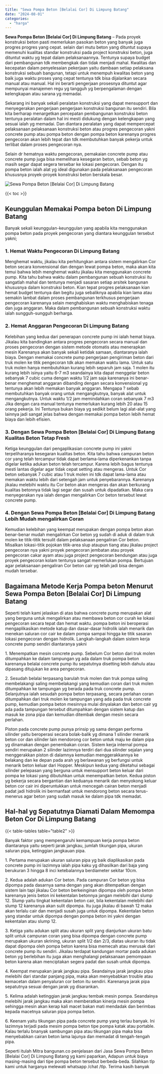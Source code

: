 ```yaml
---
title: "Sewa Pompa Beton [Belalai Cor] Di Limpung Batang"
date: "2024-08-01"
categories: 
  - "harga"
---
```


**Sewa Pompa Beton \[Belalai Cor\] Di Limpung Batang** – Pada proyek konstruksi beton pasti memerlukan pasokan beton yang banyak juga progres progres yang cepat. selain dari mutu beton yang dituntut supaya memenuhi kualitas standar konstruksi pada project konstruksi beton, juga dituntut waktu yg tepat dalam pelaksanaannya. Tentunya supaya budget dari pembangunan tdk membengkak dan tidak menjadi mahal. Kwalitas dan kecepatan dalam penyelesaian pekerjaan yaitu dambaan setiap pelaksana konstruksi sebuah bangunan, tetapi untuk menempuh kwalitas beton yang baik juga waktu proses yang cepat tentunya tdk bisa dijalankan secara manual atau manual. Hal ini berarti pengerjaan prosesnya dituntut agar mempunyai manajemen regu yg tangguh yg berpengalaman dengan kelengkapan atau sarana yg memadai.

Sekarang ini banyak sekali peralatan konstruksi yang dapat mensupport dan menyegerakan pengerjaan pengerjaan konstruksi bangunan itu sendiri. Bila kita berharap menargetkan percepatan pembangunan konstruksi beton tentunya peralatan dalam hal ini mesti didukung dengan kelengkapan yang sesuai ialah yg memadai. Dan diantara peralatan yang dapat mempercepat pelaksanaan pelaksanaan konstruksi beton atau progres pengecoran yakni concrete pump atau pompa beton dengan pompa beton karenanya progres pengecoran akan lebih tepat dan tdk membutuhkan banyak pekerja untuk terlibat dalam proses pengecoran nya.

Selain dr hematnya waktu pengecoran, pemakaian concrete pump atau concrete pump juga bisa memelihara kesegaran beton, sebab beton yg masih segar dapat segera tersebar ke lokasi pengecoran. Dengan itu pompa beton ialah alat yg ideal digunakan pada pelaksanaan pengecoran khususnya proyek-proyek konstruksi beton berskala besar.

![Sewa Pompa Beton [Belalai Cor] Di Limpung Batang](/images/sewa-concrete-pump-21.png)

{{< toc >}}

## Keunggulan Memakai Pompa beton Di Limpung Batang

Banyak sekali keunggulan-keunggulan yang apabila kita menggunakan pompa beton pada proyek pengecoran yang diantara keunggulan tersebut yakni;

### 1\. Hemat Waktu Pengecoran Di Limpung Batang

Menghemat waktu, jikalau kita perhitungkan antara sistem mengalirkan Cor beton secara konvensional dan dengan lewat pompa beton, maka akan kita temui bahwa lebih menghemat waktu jikalau kita menggunakan concrete pump. Kita tahu bahwa waktu dalam pembangunan sebuah konstruksi itu sangatlah mahal dan tentunya menjadi sasaran setiap arsitek bangunan khususnya dalam konstruksi beton. Kian tepat progres pelaksanaan kian hemat budget tentunya dan begitu juga sebaliknya apabila kian lama atau semakin lambat dalam proses pembangunan terkhusus pengerjaan pengecoran karenanya selain menghabiskan waktu menghabiskan tenaga dan juga anggaran. Maka dalam pembangunan sebuah konstruksi waktu ialah sungguh-sungguh berharga.

### 2\. Hemat Anggaran Pengecoran Di Limpung Batang

Kelebihan yang kedua dari penerapan concrete pump ini ialah hemat biaya. Jikalau kita bandingkan antara progres pengecoran secara manual dan proses pengecoran dengan sistem metode otomatis atau menerapkan mesin Karenanya akan banyak sekali ketidak samaan, diantaranya ialah biaya. Dengan memakai concrete pump pengerjaan pengiriman beton dari truk molen ke titik pengecoran tdk akan memakan waktu lama. Untuk satu truk molen hanya membutuhkan kurang lebih separuh jam saja. 1 molen itu kurang lebih isinya yaitu 6-7 m3 seandainya kita dapat menggelar beton sebanyak 7 cubic cuma dengan waktu 1/2 jam saja karenanya ini benar-benar menghemat anggaran dibanding dengan secara konvensional yg tentunya akan lebih memakan banyak anggaran. Mengapa ? sebab membutuhkan banyak orang untuk mengangkutnya, banyak alat untuk mengangkutnya. Untuk waktu 1/2 jam memindahkan coran sebanyak 7 m3 Jika dengan cara manual tentunya memerlukan kurang lebih 20 atau 15 orang pekerja. Ini Tentunya bukan biaya yg sedikit belum lagi alat-alat yang lainnya jadi sangat jelas bahwa dengan memakai pompa beton lebih hemat biaya dan lebih efisien.

### 3\. Dengan Sewa Pompa Beton \[Belalai Cor\] Di Limpung Batang Kualitas Beton Tetap Fresh

Ketiga keunggulan dari pengaplikasian concrete pump ini yakni terpeliharanya kesegaran kualitas beton. Kita tahu bahwa campuran beton cor yang telah tercampur tidak dapat berlama-lama diperkenankan tanpa digelar ketika adukan beton telah tercampur. Karena lebih bagus tentunya mesti lantas digelar agar tidak cepat setting atau mengeras. Untuk Cor beton sebanyak 7 cubic atau 1 truk molen ini tdk dapat lama-lama atau memakan waktu lebih dari setengah jam untuk penyebarannya. Karenanya jikalau melebihi waktu itu Cor beton akan mengeras dan akan berkurang kualitas betonnya tidak lagi segar dan susah untuk dipadatkan. Maka cara menyegerakan nya ialah dengan mengalirkan Cor beton tersebut lewat concrete pump.

### 4\. Dengan Sewa Pompa Beton \[Belalai Cor\] Di Limpung Batang Lebih Mudah mengalirkan Coran

Kemudian kelebihan yang keempat merupakan dengan pompa beton akan benar-benar mudah mengalirkan Cor beton yg sudah di aduk di dalam truk molen ke titik-titik tersulit dalam pelaksanaan pengaliran Cor beton. Misalkan lokasi-titik pojokan titik-area slup ataupun tiang atau jikalau project pengecoran nya yakni proyek pengecoran jembatan atau proyek pengecoran cakar ayam atau juga project pengecoran bendungan atau juga proyek pengecoran kolam tentunya sangat memerlukan pompa. Bertujuan agar pelaksanaan pengaliran Cor beton cair yg telah jadi bisa dengan mudah tersebar.

## Bagaimana Metode Kerja Pompa beton Menurut Sewa Pompa Beton \[Belalai Cor\] Di Limpung Batang

Seperti telah kami jelaskan di atas bahwa concrete pump merupakan alat yang berguna untuk mengalirkan atau membawa beton cor curah ke lokasi pengecoran secara tepat dan hemat waktu. pompa beton ini beroperasi mengaplikasikan metode katup dan dasar-dasar hidrolik ialah menarik dan menekan saluran cor cair ke dalam pompa sampai hingga ke titik sasaran lokasi pengecoran dengan hidrolik. Langkah-langkah dalam sistem kerja concrete pump sendiri diantaranya yakni

1\. Menempatkan mesin concrete pump. Sebelum Cor beton dari truk molen ditumpahkan ke dalam tampungan yg ada dalam truk pompa beton karenanya belalai concrete pump itu sepatutnya disetting lebih dahulu atau dipasang ditujukan ke area pengecoran.

2\. Sesudah belalai terpasang barulah truk molen dan truk pompa saling membelakangi saling membelakangi yang kemudian coran dari truk molen ditumpahkan ke tampungan yg berada pada truk concrete pump. Selanjutnya ialah sesudah pompa beton terpasang, secara perlahan coran ditumpahkan dari truk molen ke tampungan yang ada pada truk concrete pump, kemudian pompa beton mesinnya mulai dinyalakan dan beton cair yg ada pada tampungan tersebut ditumpahkan dengan sistem katup dan masuk ke zona pipa dan kemudian ditembak dengan mesin secara perlahan.

Piston pada concrete pump punya prinsip yg sama dengan performa silinder yaitu beroperasi secara bolak-balik yg dimana 1 silinder menarik beton cor dan silinder lain mendorong cor beton untuk maju ke dalam pipa yg dinamakan dengan penembakan coran. Sistem kerja internal pompa sendiri merupakan 2 silinder lazimnya terdiri dari dua silinder sejalan yang menggerakkan piston di dalamnya kemudian menggerakkannya ke belakang dan ke depan pada arah yg berlawanan yg berfungsi untuk menarik beton keluar dari Hopper. Meskipun kedua yang diketahui sebagai silinder pelepasan yang berguna untuk mensupport beton keluar dari pompa ke lokasi yang dibutuhkan untuk menempatkan beton. Kedua piston yg bekerja secara bergantian dan keduanya menarik dan menyokong keluar beton cor cair ini diperuntukkan untuk mencegah cairan beton menjadi padat jadi hidrolik ini bermanfaat untuk mendorong beton secara terus-menerus agar beton yang sudah masuk ke dalam pipa tdk memadat.

## Hal-hal yg Sepatutnya Diamati Dalam Memompa Beton Cor Di Limpung Batang

{{< table-tables table="table2" >}}

Banyak faktor yang mempengaruhi kemampuan kerja pompa beton diantaranya yaitu seperti jarak jangkau, jumlah tikungan pipa, ukuran saluran pipa, ketinggian jangkauan pipa.

1\. Pertama merupakan ukuran saluran pipa yg baik diaplikasikan pada concrete pump ini lazimnya ialah pipa kaku yg dihasilkan dari baja yang berukuran 3 hingga 8 inci ketebalannya berdiameter sekitar 10cm.

2\. Kedua adalah adukan Cor beton. Pada campuran Cor beton yg bisa dipompa pada dasarnya sama dengan yang akan ditempatkan dengan sistem lain tapi jikalau Cor beton berkeinginan dipompa oleh pompa beton karenanya jenis beton ini kekentalan betonnya jangan melebihi dari slump 12. Slump yaitu tingkat kekentalan beton cair, bila kekentalan melebihi dari slump 12 karenanya akan sulit dipompa. Itu juga jikalau di bawah 12 maka akan terlalu cair dan menjadi susah juga untuk dipompa. Kekentalan beton yang standar untuk dipompa dengan pompa beton ini yakni dengan kekentalan atau slump 12.

3\. Ketiga yaitu adukan split atau ukuran split yang dianjurkan ukuran batu split untuk campuran coran yang bisa dipompa dengan concrete pump merupakan ukuran skrining, ukuran split 1/2 dan 2/3, diatas ukuran itu tidak dapat dipompa oleh pompa beton karena bisa memecah atau merusak dari concrete pump itu sendiri. Jikalau terdapat kandungan mortar pada adukan beton yg berlebihan itu juga akan menghalangi pelaksanaan pemompaan beton karena akan menciptakan segera padat dan susah untuk dipompa.

4\. Keempat merupakan jarak jangkau pipa. Seandainya jarak jangkau pipa melebihi dari standar panjang pipa, maka akan menyebabkan trouble atau kemacetan dalam penyaluran cor beton itu sendiri. Karenanya jarak pipa sepatutnya sesuai dengan jarak yg disarankan.

5\. Kelima adalah ketinggian jarak jangkau tembak mesin pompa. Seandainya melebihi jarak jangkau maka akan memberatkan kinerja mesin pompa sehingga mesin akan kerap kali macet bakan mati mendadak dan berimbas kepada macetnya saluran pipa pompa beton.

6\. Keenam yaitu tikungan pipa pada concrete pump yang terlau banyak. Ini lazimnya terjadi pada mesim pompa beton tipe pompa katak atau portable. Kalau terlalu bnanyak sambungan pipa atau tikungan pipa maka bisa menyebabkan cairan beton lama lajunya dan memadat di tengah-tengah pipa.

Seperti itulah Mitra bangunan.co penjelasan dari Jasa Sewa Pompa Beton \[Belalai Cor\] Di Limpung Batang yg kami paparkan, Adapun untuk biaya masing-masing dari tipe pompa beton tersebut berbeda-beda. Silahkan tlp kami untuk harganya melewati whatsapp /chat /tlp. Terima kasih banyak

